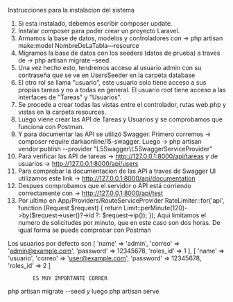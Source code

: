 Instrucciones para la instalacion del sistema

1.	Si esta instalado, debemos escribir composer update.
2.	Instalar composer para poder crear un proyecto Laravel.
3.	Armamos la base de datos, modelos y controladores con -> php artisan make:model NombreDeLaTabla—resource
4.	Migramos la base de datos con los seeders (datos de prueba) a traves de -> php artisan migrate –seed
5.	Una vez hecho esto, tendremos acceso al usuario admin con su contraseña que se ve en UsersSeeder en la carpeta database
6.	El otro rol se llama "usuario", este usuario solo tiene acceso a sus propias tareas y no a todas en general. El usuario root tiene acceso a las interfaces de "Tareas" y "Usuarios".
7.	Se procede a crear todas las vistas entre el controlador, rutas web.php y vistas en la carpeta resources.
8.	Luego viene crear las API de Tareas y Usuarios y se comprobamos que funciona con Postman.
9.	Y para documentar las API se utilizó Swagger. Primero corremos -> composer require darkaonline/l5-swagger. Luego -> php artisan vendor:publish --provider "L5Swagger\L5SwaggerServiceProvider"
10. Para verificar las API de tareas -> http://127.0.0.1:8000/api/tareas y de usuarios -> http://127.0.0.1:8000/api/users
11. Para comprobar la documentacion de las API a traves de Swagger UI utilizamos este link -> http://127.0.0.1:8000/api/documentation
12. Despues comprobamos que el servidor o API está corriendo correctamente con -> http://127.0.0.1:8000/api/test
13. Por ultimo en App/Providers/RouteServiceProvider
    RateLimiter::for('api', function (Request $request) {
            return Limit::perMinute(120)->by($request->user()?->id ?: $request->ip());
        });
    Aqui limitamos el numero de solicitudes por minuto, que en este caso son dos horas. De igual forma se puede comprobar con Postman



Los usuarios por defecto son
[
                'name' => 'admin',
                'correo' => 'admin@example.com',
                'password' => 12345678,
                'roles_id' => 1
            ],
            [
                'name' => 'usuario',
                'correo' => 'user@example.com',
                'password' => 12345678,
                'roles_id' => 2
            ]

            ES MUY IMPORTANTE CORRER
php artisan migrate --seed y luego php artisan serve


